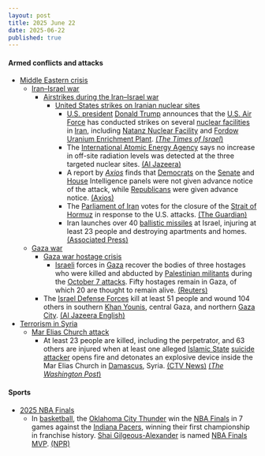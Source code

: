 ```yaml
---
layout: post
title: 2025 June 22
date: 2025-06-22
published: true
---
```



#### Armed conflicts and attacks

* [Middle Eastern crisis](https://en.wikipedia.org/wiki/Middle_Eastern_crisis_%282023-present%29 "Middle Eastern crisis (2023-present)")
  * [Iran–Israel war](https://en.wikipedia.org/wiki/Iran%E2%80%93Israel_war "Iran–Israel war")
    * [Airstrikes during the Iran–Israel war](https://en.wikipedia.org/wiki/List_of_airstrikes_during_the_Iran%E2%80%93Israel_war "List of airstrikes during the Iran–Israel war")
      * [United States strikes on Iranian nuclear sites](https://en.wikipedia.org/wiki/United_States_strikes_on_Iranian_nuclear_sites "United States strikes on Iranian nuclear sites")
        + [U.S. president](https://en.wikipedia.org/wiki/President_of_the_United_States "President of the United States") [Donald Trump](https://en.wikipedia.org/wiki/Donald_Trump "Donald Trump") announces that the [U.S. Air Force](https://en.wikipedia.org/wiki/United_States_Air_Force "United States Air Force") has conducted strikes on several [nuclear facilities](https://en.wikipedia.org/wiki/Nuclear_facilities_in_Iran "Nuclear facilities in Iran") in [Iran](https://en.wikipedia.org/wiki/Iran "Iran"), including [Natanz Nuclear Facility](https://en.wikipedia.org/wiki/Natanz_Nuclear_Facility "Natanz Nuclear Facility") and [Fordow Uranium Enrichment Plant](https://en.wikipedia.org/wiki/Fordow_Uranium_Enrichment_Plant "Fordow Uranium Enrichment Plant"). [(*The Times of Israel*)](https://www.timesofisrael.com/liveblog_entry/trump-announces-that-us-has-completed-successful-attack-on-three-iran-nuke-sites/)
        + The [International Atomic Energy Agency](https://en.wikipedia.org/wiki/International_Atomic_Energy_Agency "International Atomic Energy Agency") says no increase in off-site radiation levels was detected at the three targeted nuclear sites. [(Al Jazeera)](https://www.aljazeera.com/news/2025/6/22/us-bombs-irans-nuclear-sites-what-we-know-so-far)
        + A report by *[Axios](https://en.wikipedia.org/wiki/Axios_%28website%29 "Axios (website)")* finds that [Democrats](https://en.wikipedia.org/wiki/Democratic_Party_%28United_States%29 "Democratic Party (United States)") on the [Senate](https://en.wikipedia.org/wiki/United_States_Senate_Select_Committee_on_Intelligence "United States Senate Select Committee on Intelligence") and [House](https://en.wikipedia.org/wiki/United_States_House_Permanent_Select_Committee_on_Intelligence "United States House Permanent Select Committee on Intelligence") Intelligence panels were not given advance notice of the attack, while [Republicans](https://en.wikipedia.org/wiki/Republican_Party_%28United_States%29 "Republican Party (United States)") were given advance notice. [(Axios)](https://www.axios.com/2025/06/22/democrats-trump-iran-nuclear-facilities)
        + The [Parliament of Iran](https://en.wikipedia.org/wiki/Parliament_of_Iran "Parliament of Iran") votes for the closure of the [Strait of Hormuz](https://en.wikipedia.org/wiki/Strait_of_Hormuz "Strait of Hormuz") in response to the U.S. attacks. [(The Guardian)](https://www.theguardian.com/business/2025/jun/22/oil-prices-expected-to-rise-after-us-attack-on-iran)
        + Iran launches over 40 [ballistic missiles](https://en.wikipedia.org/wiki/Ballistic_missile "Ballistic missile") at Israel, injuring at least 23 people and destroying apartments and homes. [(Associated Press)](https://apnews.com/article/israel-iran-strikes-tel-aviv-nuclear-309953597c37f73441974a3c15001d80)
  * [Gaza war](https://en.wikipedia.org/wiki/Gaza_war "Gaza war")
    * [Gaza war hostage crisis](https://en.wikipedia.org/wiki/Gaza_war_hostage_crisis "Gaza war hostage crisis")
      * [Israeli](https://en.wikipedia.org/wiki/Israel "Israel") forces in [Gaza](https://en.wikipedia.org/wiki/Gaza_Strip "Gaza Strip") recover the bodies of three hostages who were killed and abducted by [Palestinian militants](https://en.wikipedia.org/wiki/Palestinian_militant "Palestinian militant") during the [October 7 attacks](https://en.wikipedia.org/wiki/October_7_attacks "October 7 attacks"). Fifty hostages remain in Gaza, of which 20 are thought to remain alive. [(Reuters)](https://www.reuters.com/world/middle-east/israeli-forces-recover-bodies-three-hostages-gaza-2025-06-22/)
    * The [Israel Defense Forces](https://en.wikipedia.org/wiki/Israel_Defense_Forces "Israel Defense Forces") kill at least 51 people and wound 104 others in southern [Khan Younis](https://en.wikipedia.org/wiki/Khan_Younis "Khan Younis"), central Gaza, and northern [Gaza City](https://en.wikipedia.org/wiki/Gaza_City "Gaza City"). [(Al Jazeera English)](https://www.aljazeera.com/news/liveblog/2025/6/22/live-us-joins-israels-attacks-on-iran-bombs-three-nuclear-sites?update=3792152)
* [Terrorism in Syria](https://en.wikipedia.org/wiki/Terrorism_in_Syria "Terrorism in Syria")
  * [Mar Elias Church attack](https://en.wikipedia.org/wiki/Mar_Elias_Church_attack "Mar Elias Church attack")
    * At least 23 people are killed, including the perpetrator, and 63 others are injured when at least one alleged [Islamic State](https://en.wikipedia.org/wiki/Islamic_State "Islamic State") [suicide attacker](https://en.wikipedia.org/wiki/Suicide_attack "Suicide attack") opens fire and detonates an explosive device inside the Mar Elias Church in [Damascus](https://en.wikipedia.org/wiki/Damascus "Damascus"), Syria. [(CTV News)](https://www.ctvnews.ca/world/article/suicide-bomber-strikes-syrian-church-near-damascus-during-mass/) [(*The Washington Post*)](https://www.washingtonpost.com/world/2025/06/22/syria-church-attack-damascus-mass/55765d8a-4f88-11f0-baaa-ba1025f321a8_story.html)

#### Sports

* [2025 NBA Finals](https://en.wikipedia.org/wiki/2025_NBA_Finals "2025 NBA Finals")
  * In [basketball](https://en.wikipedia.org/wiki/Basketball "Basketball"), the [Oklahoma City Thunder](https://en.wikipedia.org/wiki/Oklahoma_City_Thunder "Oklahoma City Thunder") win the [NBA Finals](https://en.wikipedia.org/wiki/NBA_Finals "NBA Finals") in 7 games against the [Indiana Pacers](https://en.wikipedia.org/wiki/Indiana_Pacers "Indiana Pacers"), winning their first championship in franchise history. [Shai Gilgeous-Alexander](https://en.wikipedia.org/wiki/Shai_Gilgeous-Alexander "Shai Gilgeous-Alexander") is named [NBA Finals MVP](https://en.wikipedia.org/wiki/NBA_Finals_Most_Valuable_Player "NBA Finals Most Valuable Player"). [(NPR)](https://www.npr.org/2025/06/22/nx-s1-5441761/oklahoma-city-thunder-wins-title-nba-finals-indiana-pacers)
